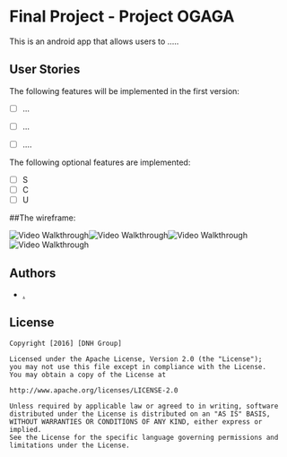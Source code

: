 # Final Project - Project OGAGA

This is an android app that allows users to .....

## User Stories

The following features will be implemented in the first version:

* [ ]	...
* [ ]	...
* [ ] ....
 

The following optional features are implemented:
* [ ]	S
* [ ]	C
* [ ]	U

##The wireframe:

<img src='http://imgur.com/KVNnvJM.png' title='Categories' width='' alt='Video Walkthrough' /><img src='http://imgur.com/wtrZbUR.png' title='Product List in a category)  2' width='' alt='Video Walkthrough' /><img src='http://imgur.com/z1mC0Yu.png' title='Product Detail' width='' alt='Video Walkthrough' /><img src='http://i.imgur.com/Ky5AMk533.png' title='Image 4' width='' alt='Video Walkthrough' />



## Authors

* [.](https://github.com/carot264)

## License

    Copyright [2016] [DNH Group]

    Licensed under the Apache License, Version 2.0 (the "License");
    you may not use this file except in compliance with the License.
    You may obtain a copy of the License at

    http://www.apache.org/licenses/LICENSE-2.0

    Unless required by applicable law or agreed to in writing, software
    distributed under the License is distributed on an "AS IS" BASIS,
    WITHOUT WARRANTIES OR CONDITIONS OF ANY KIND, either express or implied.
    See the License for the specific language governing permissions and
    limitations under the License.



